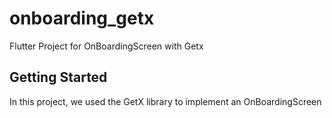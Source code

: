 # onboarding_getx

Flutter Project for OnBoardingScreen with Getx

## Getting Started

In this project, we used the GetX library to implement an OnBoardingScreen
